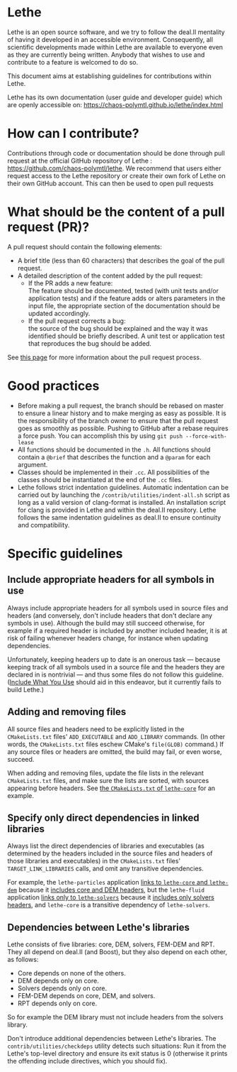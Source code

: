 # Lethe

Lethe is an open source software, and we try to follow the deal.II mentality of having it
developed in an accessible environment. Consequently, all scientific
developments made within Lethe are available to everyone even as they are
currently being written. Anybody that wishes to use and contribute to a feature
is welcomed to do so.

This document aims at establishing guidelines for contributions within Lethe.

Lethe has its own documentation (user guide and developer guide) which are openly accessible on: https://chaos-polymtl.github.io/lethe/index.html


# How can I contribute?

Contributions through code or documentation should be done through pull
request at the official GitHub repository of Lethe : https://github.com/chaos-polymtl/lethe.
We recommend that users either request access to the Lethe repository or
create their own fork of Lethe on their own GitHub account. This can then be
used to open pull requests

# What should be the content of a pull request (PR)?

A pull request should contain the following elements:

- A brief title (less than 60 characters) that describes the goal of the pull
request.
- A detailed description of the content added by the pull request:
  * If the PR adds a new feature:\
    The feature should be documented, tested (with unit tests and/or application tests) 
    and if the feature adds or alters parameters in the input file, the appropriate section 
    of the documentation should be updated accordingly.
  * If the pull request corrects a bug:\
    the source of the bug should be explained and the way it was identified should be briefly described. 
    A unit test or application test that reproduces the bug should be added.

See [this page](https://chaos-polymtl.github.io/lethe/documentation/contributing.html#pull-requests) for more information about the pull request process.


# Good practices

- Before making a pull request, the branch should be rebased on master to ensure
a linear history and to make merging as easy as possible. It is the responsibility
of the branch owner to ensure that the pull request goes as smoothly as possible.
Pushing to GitHub after a rebase requires a force push. You can accomplish
this by using `git push --force-with-lease`
- All functions should be documented in the `.h`. All functions should contain
a `@brief` that describes the function and a `@param` for each argument.
- Classes should be implemented in their `.cc`. All possibilities of the classes
should be instantiated at the end of the `.cc` files.
- Lethe follows strict indentation guidelines. Automatic indentation can be
carried out by launching the `/contrib/utilities/indent-all.sh` script as
long as a valid version of clang-format is installed. An installation script for
clang is provided in Lethe and within the deal.II repository. Lethe follows the
same indentation guidelines as deal.II to ensure continuity and compatibility.

# Specific guidelines

## Include appropriate headers for all symbols in use

Always include appropriate headers for all symbols used in source files
and headers (and conversely, don't include headers that don't declare
any symbols in use).
Although the build may still succeed otherwise, for example if a
required header is included by another included header, it is at risk of
failing whenever headers change, for instance when updating
dependencies.

Unfortunately, keeping headers up to date is an onerous task — because
keeping track of all symbols used in a source file and the headers they
are declared in is nontrivial — and thus some files do not follow this
guideline.
([Include What You Use][] should aid in this endeavor, but it currently
fails to build Lethe.)

[Include What You Use]: https://github.com/include-what-you-use/include-what-you-use

## Adding and removing files

All source files and headers need to be explicitly listed in the
`CMakeLists.txt` files' `ADD_EXECUTABLE` and `ADD_LIBRARY` commands.
(In other words, the `CMakeLists.txt` files eschew CMake's `file(GLOB)`
command.)
If any source files or headers are omitted, the build may fail, or even
worse, succeed.

When adding and removing files, update the file lists in the relevant
`CMakeLists.txt` files, and make sure the lists are sorted, with sources
appearing before headers.
See [the `CMakeLists.txt` of `lethe-core`](source/core/CMakeLists.txt)
for an example.

## Specify only direct dependencies in linked libraries

Always list the direct dependencies of libraries and executables (as
determined by the headers included in the source files and headers of
those libraries and executables) in the `CMakeLists.txt` files'
`TARGET_LINK_LIBRARIES` calls, and omit any transitive dependencies.

For example, the `lethe-particles` application
[links to `lethe-core` and `lethe-dem`](applications/lethe-particles/CMakeLists.txt)
because it
[includes core and DEM headers](applications/lethe-particles/dem.cc),
but the `lethe-fluid` application
[links only to `lethe-solvers`](applications/lethe-fluid/CMakeLists.txt)
because it
[includes only solvers headers](applications/lethe-fluid/gls_navier_stokes.cc),
and `lethe-core` is a transitive dependency of `lethe-solvers`.

## Dependencies between Lethe's libraries

Lethe consists of five libraries: core, DEM, solvers, FEM-DEM and RPT.
They all depend on deal.II (and Boost), but they also depend on each
other, as follows:

- Core depends on none of the others.
- DEM depends only on core.
- Solvers depends only on core.
- FEM-DEM depends on core, DEM, and solvers.
- RPT depends only on core.

So for example the DEM library must not include headers from the solvers
library.

Don't introduce additional dependencies between Lethe's libraries.
The `contrib/utilities/checkdeps` utility detects such situations:
Run it from the Lethe's top-level directory and ensure its exit status
is 0 (otherwise it prints the offending include directives, which you
should fix).
